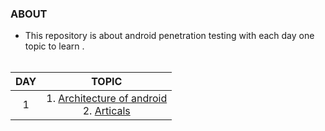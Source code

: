 ###  ABOUT 
   + This repository is about android penetration testing with each day one topic to learn .<br><br>
   
 
 | DAY               |             TOPIC                                                                                               |
 |        :------:       |        :---------------:                                                                                        |
|  1| 1.  [Architecture of android](https://youtu.be/TwXuY2w7Zv0)<br>2.  [Articals](https://www.javatpoint.com/android-software-stack) |












